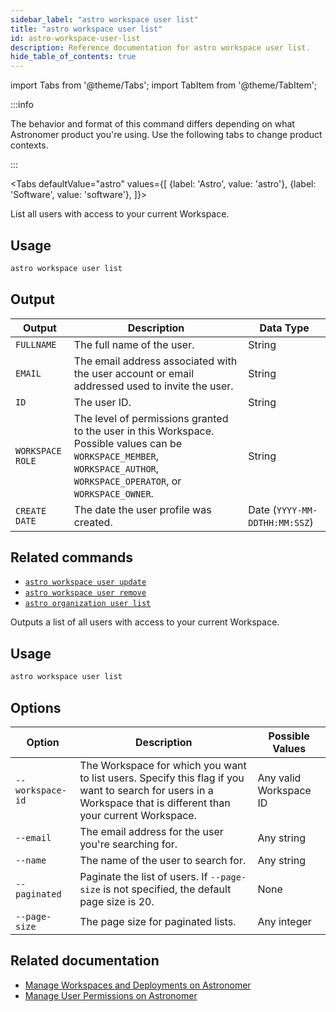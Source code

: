 ```yaml
---
sidebar_label: "astro workspace user list"
title: "astro workspace user list"
id: astro-workspace-user-list
description: Reference documentation for astro workspace user list.
hide_table_of_contents: true
---
```


import Tabs from '@theme/Tabs';
import TabItem from '@theme/TabItem';

:::info

The behavior and format of this command differs depending on what Astronomer product you're using. Use the following tabs to change product contexts.

:::

<Tabs
defaultValue="astro"
values={[
{label: 'Astro', value: 'astro'},
{label: 'Software', value: 'software'},
]}>
<TabItem value="astro">

List all users with access to your current Workspace.

## Usage

```sh
astro workspace user list
```

## Output

| Output           | Description                                                                                                                                                                | Data Type                     |
| ---------------- | -------------------------------------------------------------------------------------------------------------------------------------------------------------------------- | ----------------------------- |
| `FULLNAME`       | The full name of the user.                                                                                                                                                 | String                        |
| `EMAIL`          | The email address associated with the user account or email addressed used to invite the user.                                                                             | String                        |
| `ID`             | The user ID.                                                                                                                                                               | String                        |
| `WORKSPACE ROLE` | The level of permissions granted to the user in this Workspace. Possible values can be `WORKSPACE_MEMBER`, `WORKSPACE_AUTHOR`, `WORKSPACE_OPERATOR`, or `WORKSPACE_OWNER`. | String                        |
| `CREATE DATE`    | The date the user profile was created.                                                                                                                                     | Date (`YYYY-MM-DDTHH:MM:SSZ`) |

## Related commands

- [`astro workspace user update`](cli/astro-workspace-user-update.md)
- [`astro workspace user remove`](cli/astro-workspace-user-remove.md)
- [`astro organization user list`](cli/astro-organization-user-list.md)

</TabItem>
<TabItem value="software">

Outputs a list of all users with access to your current Workspace.

## Usage

```sh
astro workspace user list
```

## Options

| Option           | Description                                                                                                                                                     | Possible Values        |
| ---------------- | --------------------------------------------------------------------------------------------------------------------------------------------------------------- | ---------------------- |
| `--workspace-id` | The Workspace for which you want to list users. Specify this flag if you want to search for users in a Workspace that is different than your current Workspace. | Any valid Workspace ID |
| `--email`        | The email address for the user you're searching for.                                                                                                            | Any string             |
| `--name`         | The name of the user to search for.                                                                                                                             | Any string             |
| `--paginated `   | Paginate the list of users. If `--page-size` is not specified, the default page size is 20.                                                                     | None                   |
| `--page-size`    | The page size for paginated lists.                                                                                                                              | Any integer            |

## Related documentation

- [Manage Workspaces and Deployments on Astronomer](https://docs.astronomer.io/software/manage-workspaces)
- [Manage User Permissions on Astronomer](https://docs.astronomer.io/software/workspace-permissions)

</TabItem>
</Tabs>
